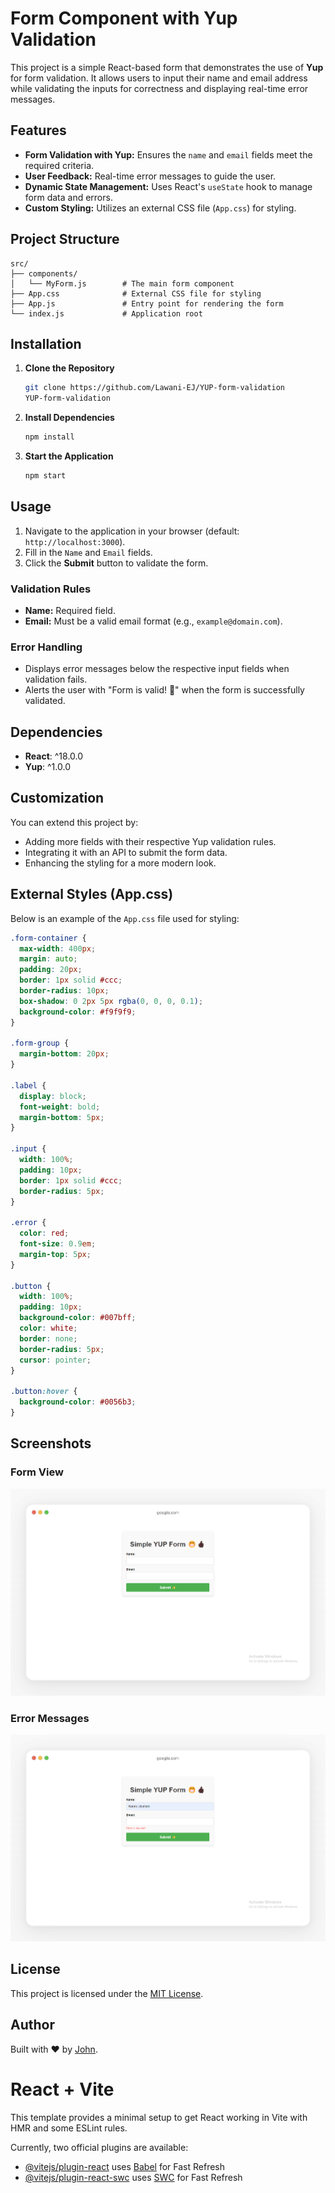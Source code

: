 # Form Component with Yup Validation

This project is a simple React-based form that demonstrates the use of **Yup** for form validation. It allows users to input their name and email address while validating the inputs for correctness and displaying real-time error messages.

## Features
- **Form Validation with Yup:** Ensures the `name` and `email` fields meet the required criteria.
- **User Feedback:** Real-time error messages to guide the user.
- **Dynamic State Management:** Uses React's `useState` hook to manage form data and errors.
- **Custom Styling:** Utilizes an external CSS file (`App.css`) for styling.

## Project Structure
```
src/
├── components/
│   └── MyForm.js        # The main form component
├── App.css              # External CSS file for styling
├── App.js               # Entry point for rendering the form
└── index.js             # Application root
```

## Installation

1. **Clone the Repository**
   ```bash
   git clone https://github.com/Lawani-EJ/YUP-form-validation
   YUP-form-validation
   ```

2. **Install Dependencies**
   ```bash
   npm install
   ```

3. **Start the Application**
   ```bash
   npm start
   ```

## Usage
1. Navigate to the application in your browser (default: `http://localhost:3000`).
2. Fill in the `Name` and `Email` fields.
3. Click the **Submit** button to validate the form.

### Validation Rules
- **Name:** Required field.
- **Email:** Must be a valid email format (e.g., `example@domain.com`).

### Error Handling
- Displays error messages below the respective input fields when validation fails.
- Alerts the user with "Form is valid! 🚀" when the form is successfully validated.

## Dependencies
- **React**: ^18.0.0
- **Yup**: ^1.0.0

## Customization
You can extend this project by:
- Adding more fields with their respective Yup validation rules.
- Integrating it with an API to submit the form data.
- Enhancing the styling for a more modern look.

## External Styles (App.css)
Below is an example of the `App.css` file used for styling:
```css
.form-container {
  max-width: 400px;
  margin: auto;
  padding: 20px;
  border: 1px solid #ccc;
  border-radius: 10px;
  box-shadow: 0 2px 5px rgba(0, 0, 0, 0.1);
  background-color: #f9f9f9;
}

.form-group {
  margin-bottom: 20px;
}

.label {
  display: block;
  font-weight: bold;
  margin-bottom: 5px;
}

.input {
  width: 100%;
  padding: 10px;
  border: 1px solid #ccc;
  border-radius: 5px;
}

.error {
  color: red;
  font-size: 0.9em;
  margin-top: 5px;
}

.button {
  width: 100%;
  padding: 10px;
  background-color: #007bff;
  color: white;
  border: none;
  border-radius: 5px;
  cursor: pointer;
}

.button:hover {
  background-color: #0056b3;
}
```

## Screenshots
### Form View
![alt text](image.png)

### Error Messages
![alt text](image-1.png)

## License
This project is licensed under the [MIT License](LICENSE).

## Author
Built with ❤️ by [John](https://github.com/Lawani-EJ).

# React + Vite

This template provides a minimal setup to get React working in Vite with HMR and some ESLint rules.

Currently, two official plugins are available:

- [@vitejs/plugin-react](https://github.com/vitejs/vite-plugin-react/blob/main/packages/plugin-react/README.md) uses [Babel](https://babeljs.io/) for Fast Refresh
- [@vitejs/plugin-react-swc](https://github.com/vitejs/vite-plugin-react-swc) uses [SWC](https://swc.rs/) for Fast Refresh
